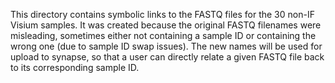 This directory contains symbolic links to the FASTQ files for the 30 non-IF Visium samples. It was created because the original FASTQ filenames were misleading, sometimes either not containing a sample ID or containing the wrong one (due to sample ID swap issues). The new names will be used for upload to synapse, so that a user can directly relate a given FASTQ file back to its corresponding sample ID.
